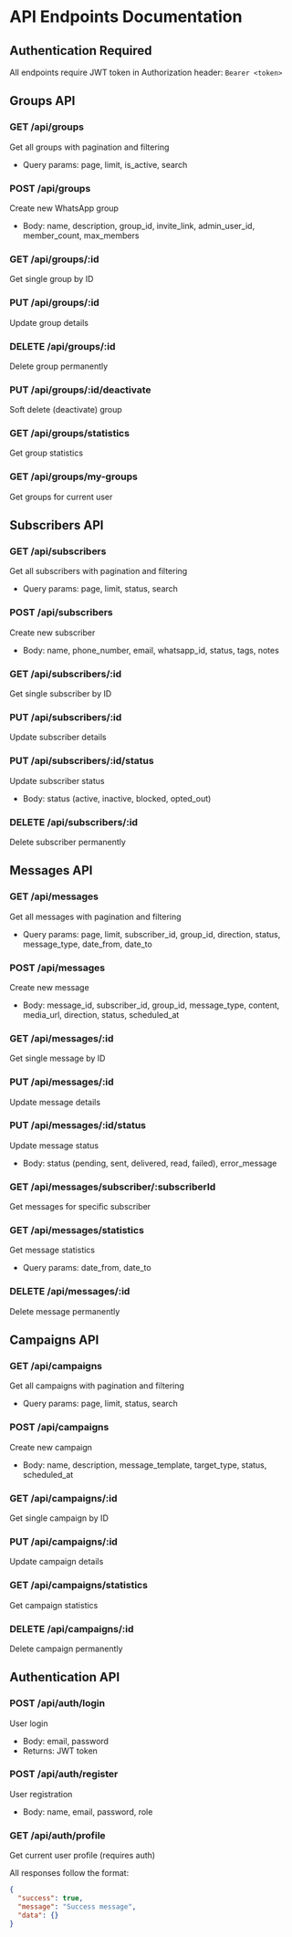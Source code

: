 # API Endpoints Documentation

## Authentication Required
All endpoints require JWT token in Authorization header: `Bearer <token>`

## Groups API

### GET /api/groups
Get all groups with pagination and filtering
- Query params: page, limit, is_active, search

### POST /api/groups
Create new WhatsApp group
- Body: name, description, group_id, invite_link, admin_user_id, member_count, max_members

### GET /api/groups/:id
Get single group by ID

### PUT /api/groups/:id
Update group details

### DELETE /api/groups/:id
Delete group permanently

### PUT /api/groups/:id/deactivate
Soft delete (deactivate) group

### GET /api/groups/statistics
Get group statistics

### GET /api/groups/my-groups
Get groups for current user

## Subscribers API

### GET /api/subscribers
Get all subscribers with pagination and filtering
- Query params: page, limit, status, search

### POST /api/subscribers
Create new subscriber
- Body: name, phone_number, email, whatsapp_id, status, tags, notes

### GET /api/subscribers/:id
Get single subscriber by ID

### PUT /api/subscribers/:id
Update subscriber details

### PUT /api/subscribers/:id/status
Update subscriber status
- Body: status (active, inactive, blocked, opted_out)

### DELETE /api/subscribers/:id
Delete subscriber permanently

## Messages API

### GET /api/messages
Get all messages with pagination and filtering
- Query params: page, limit, subscriber_id, group_id, direction, status, message_type, date_from, date_to

### POST /api/messages
Create new message
- Body: message_id, subscriber_id, group_id, message_type, content, media_url, direction, status, scheduled_at

### GET /api/messages/:id
Get single message by ID

### PUT /api/messages/:id
Update message details

### PUT /api/messages/:id/status
Update message status
- Body: status (pending, sent, delivered, read, failed), error_message

### GET /api/messages/subscriber/:subscriberId
Get messages for specific subscriber

### GET /api/messages/statistics
Get message statistics
- Query params: date_from, date_to

### DELETE /api/messages/:id
Delete message permanently

## Campaigns API

### GET /api/campaigns
Get all campaigns with pagination and filtering
- Query params: page, limit, status, search

### POST /api/campaigns
Create new campaign
- Body: name, description, message_template, target_type, status, scheduled_at

### GET /api/campaigns/:id
Get single campaign by ID

### PUT /api/campaigns/:id
Update campaign details

### GET /api/campaigns/statistics
Get campaign statistics

### DELETE /api/campaigns/:id
Delete campaign permanently

## Authentication API

### POST /api/auth/login
User login
- Body: email, password
- Returns: JWT token

### POST /api/auth/register
User registration
- Body: name, email, password, role

### GET /api/auth/profile
Get current user profile (requires auth)

All responses follow the format:
```json
{
  "success": true,
  "message": "Success message",
  "data": {}
}
``` 